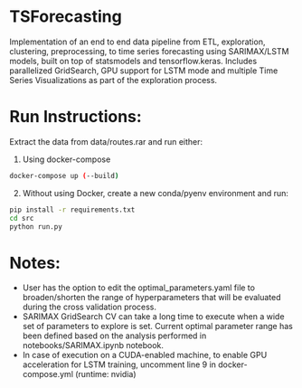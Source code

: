 # TSForecasting
Implementation of an end to end data pipeline from ETL, exploration, clustering, preprocessing, to time series forecasting using SARIMAX/LSTM models, built on top of statsmodels and tensorflow.keras.
Includes parallelized GridSearch, GPU support for LSTM mode and multiple Time Series Visualizations as part of the exploration process.

# Run Instructions:
Extract the data from data/routes.rar and run either:
1. Using docker-compose
```sh
docker-compose up (--build)
```
2. Without using Docker, create a new conda/pyenv environment and run:
```sh
pip install -r requirements.txt
cd src
python run.py
```


# Notes:
- User has the option to edit the optimal_parameters.yaml file to broaden/shorten the range of hyperparameters that will be evaluated during the cross validation process.
- SARIMAX GridSearch CV can take a long time to execute when a wide set of parameters to explore is set. Current optimal parameter range has been defined based on the analysis performed in notebooks/SARIMAX.ipynb notebook. 
- In case of execution on a CUDA-enabled machine, to enable GPU acceleration for LSTM training, uncomment line 9 in docker-compose.yml (runtime: nvidia)
